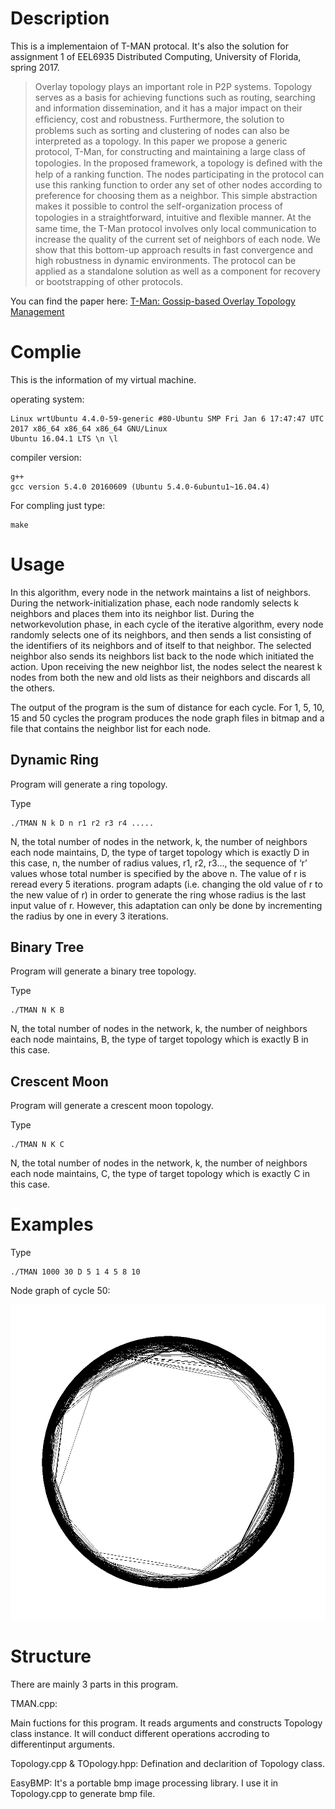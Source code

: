
# Description

This is a implementaion of T-MAN protocal. It's also the solution for assignment 1 of EEL6935 Distributed Computing, University of Florida, spring 2017.

>Overlay topology plays an important role in P2P systems. Topology serves as a basis for achieving functions such as routing, searching and information dissemination, and it has a major impact on their efﬁciency, cost and robustness. Furthermore, the solution to problems such as sorting and clustering of nodes can also be interpreted as a topology. In this paper we propose a generic protocol, T-Man, for constructing and maintaining a large class of topologies. In the proposed framework, a topology is deﬁned with the help of a ranking function. The nodes participating in the protocol can use this ranking function to order any set of other nodes according to preference for choosing them as a neighbor. This simple abstraction makes it possible to control the self-organization process of topologies in a straightforward, intuitive and ﬂexible manner. At the same time, the T-Man protocol involves only local communication to increase the quality of the current set of neighbors of each node. We show that this bottom-up approach results in fast convergence and high robustness in dynamic environments. The protocol can be applied as a standalone solution as well as a component for recovery or bootstrapping of other protocols.

You can find the paper here: [T-Man: Gossip-based Overlay Topology Management](http://www.cs.unibo.it/babaoglu/papers/pdf/tman)

# Complie 

This is the information of my virtual machine.

operating system:

	Linux wrtUbuntu 4.4.0-59-generic #80-Ubuntu SMP Fri Jan 6 17:47:47 UTC 2017 x86_64 x86_64 x86_64 GNU/Linux
	Ubuntu 16.04.1 LTS \n \l

compiler version:

	g++
	gcc version 5.4.0 20160609 (Ubuntu 5.4.0-6ubuntu1~16.04.4) 


For compling just type:

	make
	
# Usage

In this algorithm, every node in the network maintains a list of neighbors. During the network-initialization phase, each node randomly selects k neighbors and places them into its neighbor list. During the networkevolution phase, in each cycle of the iterative algorithm, every node randomly selects one of its neighbors, and then sends a list consisting of the identifiers of its neighbors and of itself to that neighbor. The selected neighbor also sends its neighbors list back to the node which initiated the action. Upon receiving the new neighbor list, the nodes select the nearest k nodes from both the new and old lists as their neighbors and discards all the others.

The output of the program is the sum of distance for each cycle. For 1, 5, 10, 15 and 50 cycles the program produces the node graph files in bitmap and a file that contains the neighbor list for each node.

## Dynamic Ring

Program will generate a ring topology.

Type
	
	./TMAN N k D n r1 r2 r3 r4 .....

N, the total number of nodes in the network, k, the number of neighbors each node maintains, D, the type of target topology which is exactly D in this case, n, the number of radius values, r1, r2, r3…, the sequence of ‘r’ values whose total number is specified by the above n. The value of r is reread every 5 iterations. program adapts (i.e. changing the old value of r to the new value  of r) in order to generate the ring whose radius is the last input value of r. However, this adaptation can only be done by incrementing the radius by one in every 3 iterations. 

## Binary Tree

Program will generate a binary tree topology.

Type

	./TMAN N K B
	
N, the total number of nodes in the network, k, the number of neighbors each node maintains, B, the type of target topology which is exactly B in this case.

## Crescent Moon

Program will generate a crescent moon topology.

Type

	./TMAN N K C

N, the total number of nodes in the network, k, the number of neighbors each node maintains, C, the type of target topology which is exactly C in this case.

# Examples

Type 

	./TMAN 1000 30 D 5 1 4 5 8 10
	
Node graph of cycle 50:

![dynamic ring](D_N1000_k30_50.bmp)



# Structure
There are mainly 3 parts in this program.

TMAN.cpp:

Main fuctions for this program. It reads arguments and constructs Topology class instance. It will conduct different operations accroding to differentinput arguments.

Topology.cpp & TOpology.hpp:
	Defination and declarition of Topology class.

EasyBMP:
	It's a portable bmp image processing library. I use it in Topology.cpp to generate bmp file.
